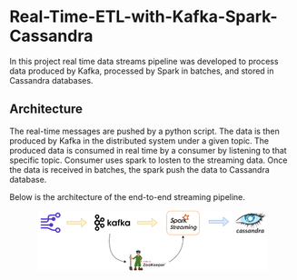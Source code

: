 # Real-Time-ETL-with-Kafka-Spark-Cassandra
In this project real time data streams pipeline was developed to process data produced by Kafka, processed by Spark in batches, and stored in Cassandra databases.

## Architecture

The real-time messages are pushed by a python script. The data is then produced by Kafka in the distributed system under a given topic. The produced data is consumed in real time by a consumer by listening to that specific topic. Consumer uses spark to losten to the streaming data. Once the data is received in batches, the spark push the data to Cassandra database. 

Below is the architecture of the end-to-end streaming pipeline.

<p align="center">
	<img src="img/architecture.png" width='80%'>
</p>



